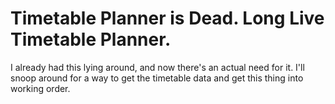 # Timetable Planner is Dead. Long Live Timetable Planner.
I already had this lying around, and now there's an actual need for it. I'll snoop around for a way to get the timetable data and get this thing into working order.
